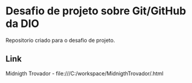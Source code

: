 # Desafio de projeto sobre Git/GitHub da DIO
  Repositorio criado para o desafio de projeto.
  
  ## Link
   Midnigth Trovador - file:///C:/workspace/MidnigthTrovador/.html
 
